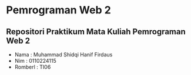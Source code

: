 # Pemrograman Web 2
## Repositori Praktikum Mata Kuliah Pemrograman Web 2
- Nama : Muhammad Shidqi Hanif Firdaus
- Nim : 0110224115
- Romberl : TI06